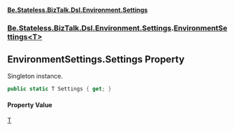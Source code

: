 #### [Be.Stateless.BizTalk.Dsl.Environment.Settings](README.md 'README')
### [Be.Stateless.BizTalk.Dsl.Environment.Settings](Be.Stateless.BizTalk.Dsl.Environment.Settings.md 'Be.Stateless.BizTalk.Dsl.Environment.Settings').[EnvironmentSettings&lt;T&gt;](EnvironmentSettings_T_.md 'Be.Stateless.BizTalk.Dsl.Environment.Settings.EnvironmentSettings<T>')

## EnvironmentSettings<T>.Settings Property

Singleton instance.

```csharp
public static T Settings { get; }
```

#### Property Value
[T](EnvironmentSettings_T_.md#Be.Stateless.BizTalk.Dsl.Environment.Settings.EnvironmentSettings_T_.T 'Be.Stateless.BizTalk.Dsl.Environment.Settings.EnvironmentSettings<T>.T')